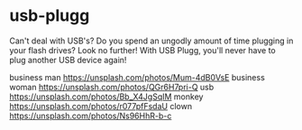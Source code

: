 # usb-plugg
Can't deal with USB's? Do you spend an ungodly amount of time plugging in your flash drives? Look no further! With USB Plugg, you'll never have to plug another USB device again!

business man
https://unsplash.com/photos/Mum-4dB0VsE
business woman
https://unsplash.com/photos/QGr6H7pri-Q
usb
https://unsplash.com/photos/Bb_X4JgSqIM
monkey
https://unsplash.com/photos/r077pfFsdaU
clown
https://unsplash.com/photos/Ns96HhR-b-c